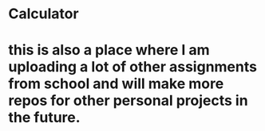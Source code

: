 # Calculator
# this is also a place where I am uploading a lot of other assignments from school and will make more repos for other personal projects in the future. 

